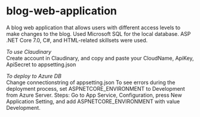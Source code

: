 # blog-web-application
A blog web application that allows users with different access levels to make changes to the blog. Used Microsoft SQL for the local database. ASP .NET Core 7.0, C#, and HTML-related skillsets were used.  

*To use Claudinary*  
Create account in Claudinary, and copy and paste your CloudName, ApiKey, ApiSecret to appsetting.json  

*To deploy to Azure DB*  
Change connectionstring of appsetting.json
To see errors during the deployment process, set ASPNETCORE_ENVIRONMENT to Development from Azure Server. 
Steps: Go to App Service, Configuration, press New Application Setting, and add ASPNETCORE_ENVIRONMENT with value Development.
